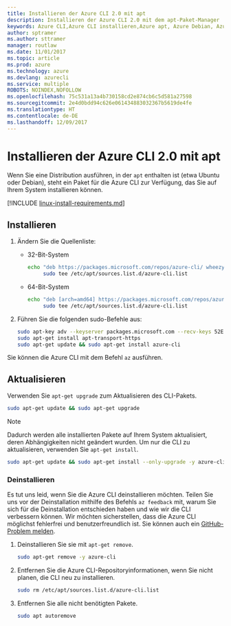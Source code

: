 ```yaml
---
title: Installieren der Azure CLI 2.0 mit apt
description: Installieren der Azure CLI 2.0 mit dem apt-Paket-Manager
keywords: Azure CLI,Azure CLI installieren,Azure apt, Azure Debian, Azure Ubuntu
author: sptramer
ms.author: sttramer
manager: routlaw
ms.date: 11/01/2017
ms.topic: article
ms.prod: azure
ms.technology: azure
ms.devlang: azurecli
ms.service: multiple
ROBOTS: NOINDEX,NOFOLLOW
ms.openlocfilehash: 75c531a13a4b730158cd2e874cb6c5d581a27598
ms.sourcegitcommit: 2e4d0bdd94c626e061434883032367b5619de4fe
ms.translationtype: HT
ms.contentlocale: de-DE
ms.lasthandoff: 12/09/2017
---
```

# <a name="install-azure-cli-20-with-apt"></a>Installieren der Azure CLI 2.0 mit apt

Wenn Sie eine Distribution ausführen, in der `apt` enthalten ist (etwa Ubuntu oder Debian), steht ein Paket für die Azure CLI zur Verfügung, das Sie auf Ihrem System installieren können.

[!INCLUDE [linux-install-requirements.md](includes/linux-install-requirements.md)]

## <a name="install"></a>Installieren

1. Ändern Sie die Quellenliste:

   - 32-Bit-System

     ```bash
     echo "deb https://packages.microsoft.com/repos/azure-cli/ wheezy main" | \
          sudo tee /etc/apt/sources.list.d/azure-cli.list
     ```

   - 64-Bit-System

     ```bash
     echo "deb [arch=amd64] https://packages.microsoft.com/repos/azure-cli/ wheezy main" | \
          sudo tee /etc/apt/sources.list.d/azure-cli.list
     ```

2. Führen Sie die folgenden sudo-Befehle aus:

   ```bash
   sudo apt-key adv --keyserver packages.microsoft.com --recv-keys 52E16F86FEE04B979B07E28DB02C46DF417A0893
   sudo apt-get install apt-transport-https
   sudo apt-get update && sudo apt-get install azure-cli
   ```

Sie können die Azure CLI mit dem Befehl `az` ausführen.

## <a name="update"></a>Aktualisieren

Verwenden Sie `apt-get upgrade` zum Aktualisieren des CLI-Pakets.

   ```bash
   sudo apt-get update && sudo apt-get upgrade
   ```

> [!NOTE]
> Dadurch werden alle installierten Pakete auf Ihrem System aktualisiert, deren Abhängigkeiten nicht geändert wurden.
> Um nur die CLI zu aktualisieren, verwenden Sie `apt-get install`.
> ```bash
> sudo apt-get update && sudo apt-get install --only-upgrade -y azure-cli
> ```

### <a name="uninstall"></a>Deinstallieren

Es tut uns leid, wenn Sie die Azure CLI deinstallieren möchten. Teilen Sie uns vor der Deinstallation mithilfe des Befehls `az feedback` mit, warum Sie sich für die Deinstallation entschieden haben und wie wir die CLI verbessern können. Wir möchten sicherstellen, dass die Azure CLI möglichst fehlerfrei und benutzerfreundlich ist. Sie können auch ein [GitHub-Problem melden](https://github.com/Azure/azure-cli/issues).

1. Deinstallieren Sie sie mit `apt-get remove`.

    ```bash
    sudo apt-get remove -y azure-cli
    ```

2. Entfernen Sie die Azure CLI-Repositoryinformationen, wenn Sie nicht planen, die CLI neu zu installieren.

   ```bash
   sudo rm /etc/apt/sources.list.d/azure-cli.list
   ```

3. Entfernen Sie alle nicht benötigten Pakete.

   ```bash
   sudo apt autoremove
   ```
